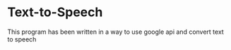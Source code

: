# Text-to-Speech
 
This program has been written in a way to use google api and convert text to speech
